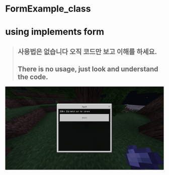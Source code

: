 # FormExample_class
# using implements form
> ## 사용법은 없습니다 오직 코드만 보고 이해를 하세요.
> ## There is no usage, just look and understand the code.
![](form.png)

